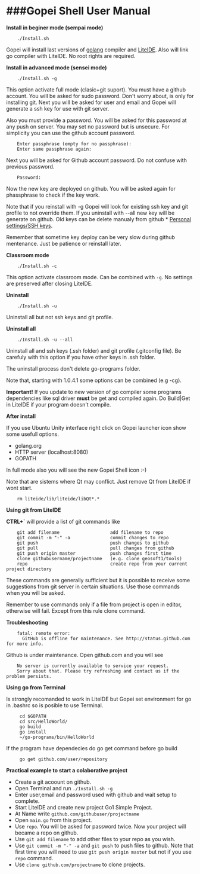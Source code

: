 ###Gopei Shell User Manual
====
**Install in beginer mode (sempai mode)**

        ./Install.sh

Gopei will install last versions of [golang](http://golang.org) compiler and [LiteIDE](https://github.com/visualfc/liteide). Also will link go compiler with  LiteIDE. No root rights are required.

**Install in advanced mode (sensei mode)**

        ./Install.sh -g

This option activate full mode (clasic+git suport). You must have a github account.
You will be asked for sudo password. Don't worry about, is only for installing git.
Next you will be asked for user and email and Gopei will generate a ssh key for use with git server.

Also you must provide a password. You will be asked for this password at any push on server. You may set no password but is unsecure. For simplicity you can use the github account password.

        Enter passphrase (empty for no passphrase): 
        Enter same passphrase again: 

Next you will be asked for Github account password. Do not confuse with previous password.

        Password:

Now the new key are deployed on github. You will be asked again for phassphrase to check if the key work.

Note that if you reinstall with -g Gopei will look for existing ssh key and git profile to not override them.
If you uninstall with --all new key will be generate on github. Old keys can be delete manualy from github * [Personal settings/SSH keys](https://github.com/settings/ssh).

Remember that sometime key deploy can be very slow during github mentenance. Just be patience or reinstall later.

**Classroom mode**

        ./Install.sh -c

This option activate classroom mode. Can be combined with `` -g ``. No settings are preserved after closing LiteIDE.

**Uninstall**

        ./Install.sh -u

Uninstall all but not ssh keys and git profile.

**Uninstall all**

        ./Install.sh -u --all

Uninstall all and ssh keys (.ssh folder) and git profile (.gitconfig file). Be carefuly with this option if you have other keys in .ssh folder.

The uninstall process don't delete go-programs folder.

Note that, starting with 1.0.4.1 some options can be combined (e.g -cg).

**Important!** If you update to new version of go compiler some programs dependencies like sql driver **must** be get and compiled again. Do Build|Get in LiteIDE if your program doesn't compile.

**After install**

If you use Ubuntu Unity interface right click on Gopei launcher icon show some usefull options.

* golang.org
* HTTP server (localhost:8080)
* GOPATH

In full mode also you will see the new Gopei Shell icon :-)

Note that are sistems where Qt may conflict. Just remove Qt from LiteIDE if wont start.

        rm liteide/lib/liteide/libQt*.*

**Using git from LiteIDE**

**CTRL+`** will provide a list of git commands like

        git add filename                   add filename to repo
        git commit -m "-" -a               commit changes to repo
        git push                           push changes to github
        git pull                           pull changes from github
        git push origin master             push changes first time
        clone githubusername/projectname   (e.g. clone geosoft1/tools)
        repo                               create repo from your current project directory

These commands are generally sufficient but it is possible to receive some suggestions from git server in certain situations. Use those commands when you will be asked.

Remember to use commands only if a file from project is open in editor, otherwise will fail. Except from this rule clone command.

**Troubleshooting**

        fatal: remote error: 
          GitHub is offline for maintenance. See http://status.github.com for more info.

Github is under maintenance. Open github.com and you will see

        No server is currently available to service your request.
        Sorry about that. Please try refreshing and contact us if the problem persists.

**Using go from Terminal**

Is strongly recomanded to work in LiteIDE but Gopei set environment for go in .bashrc so is posible to use Terminal.

         cd $GOPATH
         cd src/HelloWorld/
         go build
         go install
         ~/go-programs/bin/HelloWorld

If the program have dependecies do go get command before go build

         go get github.com/user/repository

**Practical example to start a colaborative project**

* Create a git acoount on github.
* Open Terminal and run `` ./Install.sh -g ``
* Enter user,email and password used with github and wait setup to complete.
* Start LiteIDE and create new project Go1 Simple Project.
* At Name write `` github.com/githubuser/projectname ``
* Open `` main.go `` from this project.
* Use `` repo ``. You will be asked for password twice. Now your project will became a repo on github.
* Use `` git add filename `` to add other files to your repo as you wish.
* Use `` git commit -m "-" -a `` and `` git push `` to push files to github. Note that first time you will need to use `` git push origin master `` but not if you use `` repo `` command.
* Use `` clone github.com/projectname `` to clone projects.
